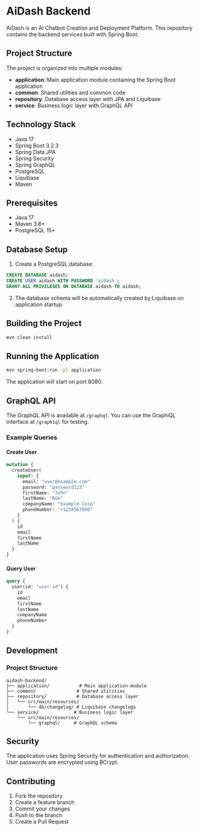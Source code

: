 # AiDash Backend

AiDash is an AI Chatbot Creation and Deployment Platform. This repository contains the backend services built with Spring Boot.

## Project Structure

The project is organized into multiple modules:

- **application**: Main application module containing the Spring Boot application
- **common**: Shared utilities and common code
- **repository**: Database access layer with JPA and Liquibase
- **service**: Business logic layer with GraphQL API

## Technology Stack

- Java 17
- Spring Boot 3.2.3
- Spring Data JPA
- Spring Security
- Spring GraphQL
- PostgreSQL
- Liquibase
- Maven

## Prerequisites

- Java 17
- Maven 3.8+
- PostgreSQL 15+

## Database Setup

1. Create a PostgreSQL database:

```sql
CREATE DATABASE aidash;
CREATE USER aidash WITH PASSWORD 'aidash';
GRANT ALL PRIVILEGES ON DATABASE aidash TO aidash;
```

2. The database schema will be automatically created by Liquibase on application startup.

## Building the Project

```bash
mvn clean install
```

## Running the Application

```bash
mvn spring-boot:run -pl application
```

The application will start on port 8080.

## GraphQL API

The GraphQL API is available at `/graphql`. You can use the GraphiQL interface at `/graphiql` for testing.

### Example Queries

#### Create User

```graphql
mutation {
  createUser(
    input: {
      email: "user@example.com"
      password: "password123"
      firstName: "John"
      lastName: "Doe"
      companyName: "Example Corp"
      phoneNumber: "+1234567890"
    }
  ) {
    id
    email
    firstName
    lastName
  }
}
```

#### Query User

```graphql
query {
  user(id: "user-id") {
    id
    email
    firstName
    lastName
    companyName
    phoneNumber
  }
}
```

## Development

### Project Structure

```
aidash-backend/
├── application/           # Main application module
├── common/               # Shared utilities
├── repository/           # Database access layer
│   └── src/main/resources/
│       └── db/changelog/ # Liquibase changelogs
└── service/             # Business logic layer
    └── src/main/resources/
        └── graphql/     # GraphQL schema
```

## Security

The application uses Spring Security for authentication and authorization. User passwords are encrypted using BCrypt.

## Contributing

1. Fork the repository
2. Create a feature branch
3. Commit your changes
4. Push to the branch
5. Create a Pull Request
